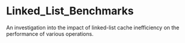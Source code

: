 # Linked_List_Benchmarks
 An investigation into the impact of linked-list cache inefficiency on the performance of various operations.
